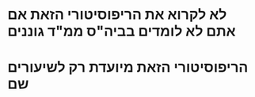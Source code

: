 # לא לקרוא את הריפוסיטורי הזאת אם אתם לא לומדים בביה"ס ממ"ד גוננים
# הריפוסיטורי הזאת מיועדת רק לשיעורים שם
